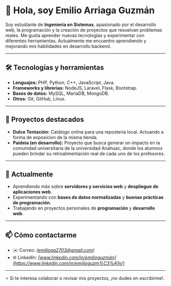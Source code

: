 # 👋 Hola, soy Emilio Arriaga Guzmán  

Soy estudiante de **Ingeniería en Sistemas**, apasionado por el desarrollo web, la programación y la creación de proyectos que resuelvan problemas reales. Me gusta aprender nuevas tecnologías y experimentar con diferentes herramientas. Actualmente me encuentro aprendiendo y mejorando mis habilidades en desarrollo backend.   

---

## 🛠️ Tecnologías y herramientas
- **Lenguajes:** PHP, Python, C++, JavaScript, Java. 
- **Frameworks y librerías:** NodeJS, Laravel, Flask, Bootstrap.
- **Bases de datos:** MySQL, MariaDB, MongoDB.  
- **Otros:** Git, GitHub, Linux. 

---

## 📌 Proyectos destacados
- **Dulce Tentación:** Catálogo online para una repostería local. Actuando a forma de exposicion de la misma tienda.  
- **Paideia (en desarrollo):** Proyecto que busca generar un impacto en la comunidad universitaria de la universidad Anahuac, donde los alumnos pueden brindar su retroalimentación real de cada uno de los profesores.  

---

## 🎯 Actualmente
- Aprendiendo más sobre **servidores y servicios web** y **despliegue de aplicaciones web**.  
- Experimentando con **bases de datos normalizadas** y **buenas prácticas de programación**.  
- Trabajando en proyectos personales de **programación** y **desarrollo web**.  

---

## 📫 Cómo contactarme
- ✉️ Correo: *(emilioag2703@gmail.com)*  
- 🌐 LinkedIn: *[www.linkedin.com/in/emilioguzmán](https://www.linkedin.com/in/emilioguzm%C3%A1n/)*  

---

⭐ Si te interesa colaborar o revisar mis proyectos, ¡no dudes en escribirme!.  
